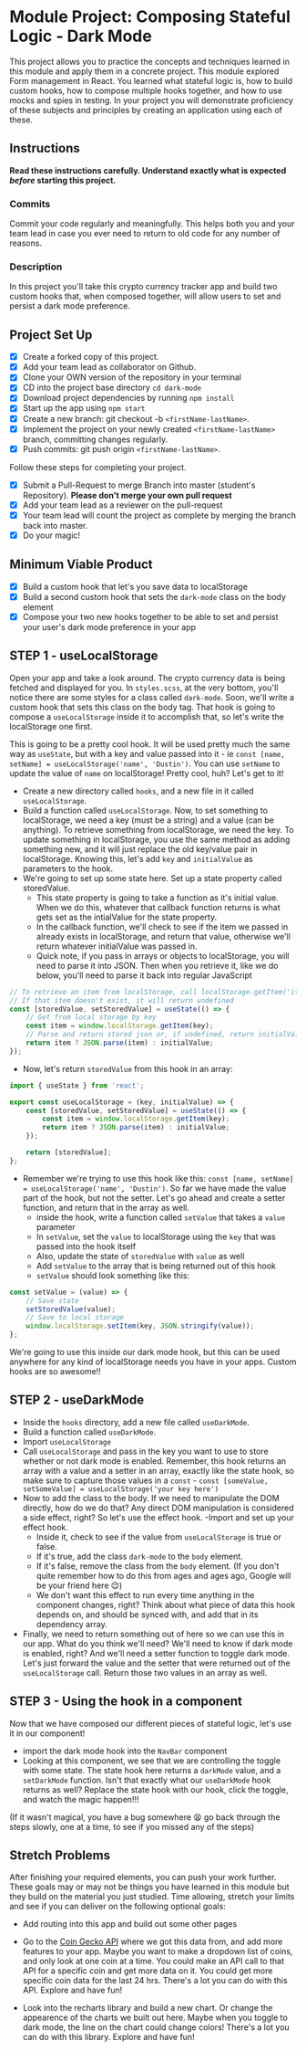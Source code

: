 # Module Project: Composing Stateful Logic - Dark Mode

This project allows you to practice the concepts and techniques learned in this module and apply them in a concrete project. This module explored Form management in React. You learned what stateful logic is, how to build custom hooks, how to compose multiple hooks together, and how to use mocks and spies in testing. In your project you will demonstrate proficiency of these subjects and principles by creating an application using each of these.

## Instructions

**Read these instructions carefully. Understand exactly what is expected _before_ starting this project.**

### Commits

Commit your code regularly and meaningfully. This helps both you and your team lead in case you ever need to return to old code for any number of reasons.

### Description

In this project you'll take this crypto currency tracker app and build two custom hooks that, when composed together, will allow users to set and persist a dark mode preference.

## Project Set Up

-   [x] Create a forked copy of this project.
-   [x] Add your team lead as collaborator on Github.
-   [x] Clone your OWN version of the repository in your terminal
-   [x] CD into the project base directory `cd dark-mode`
-   [x] Download project dependencies by running `npm install`
-   [x] Start up the app using `npm start`
-   [x] Create a new branch: git checkout -b `<firstName-lastName>`.
-   [x] Implement the project on your newly created `<firstName-lastName>` branch, committing changes regularly.
-   [x] Push commits: git push origin `<firstName-lastName>`.

Follow these steps for completing your project.

-   [x] Submit a Pull-Request to merge <firstName-lastName> Branch into master (student's Repository). **Please don't merge your own pull request**
-   [x] Add your team lead as a reviewer on the pull-request
-   [x] Your team lead will count the project as complete by merging the branch back into master.
-   [x] Do your magic!

## Minimum Viable Product

-   [x] Build a custom hook that let's you save data to localStorage
-   [x] Build a second custom hook that sets the `dark-mode` class on the body element
-   [x] Compose your two new hooks together to be able to set and persist your user's dark mode preference in your app

## STEP 1 - useLocalStorage

Open your app and take a look around. The crypto currency data is being fetched and displayed for you. In `styles.scss`, at the very bottom, you'll notice there are some styles for a class called `dark-mode`. Soon, we'll write a custom hook that sets this class on the body tag. That hook is going to compose a `useLocalStorage` inside it to accomplish that, so let's write the localStorage one first.

This is going to be a pretty cool hook. It will be used pretty much the same way as `useState`, but with a key and value passed into it - ie `const [name, setName] = useLocalStorage('name', 'Dustin')`. You can use `setName` to update the value of `name` on localStorage! Pretty cool, huh? Let's get to it!

-   Create a new directory called `hooks`, and a new file in it called `useLocalStorage`.
-   Build a function called `useLocalStorage`. Now, to set something to localStorage, we need a key (must be a string) and a value (can be anything). To retrieve something from localStorage, we need the key. To update something in localStorage, you use the same method as adding something new, and it will just replace the old key/value pair in localStorage. Knowing this, let's add `key` and `initialValue` as parameters to the hook.
-   We're going to set up some state here. Set up a state property called storedValue.
    -   This state property is going to take a function as it's initial value. When we do this, whatever that callback function returns is what gets set as the intialValue for the state property.
    -   In the callback function, we'll check to see if the item we passed in already exists in localStorage, and return that value, otherwise we'll return whatever initialValue was passed in.
    -   Quick note, if you pass in arrays or objects to localStorage, you will need to parse it into JSON. Then when you retrieve it, like we do below, you'll need to parse it back into regular JavaScript

```js
// To retrieve an item from localStorage, call localStorage.getItem('itemName')
// If that item doesn't exist, it will return undefined
const [storedValue, setStoredValue] = useState(() => {
	// Get from local storage by key
	const item = window.localStorage.getItem(key);
	// Parse and return stored json or, if undefined, return initialValue
	return item ? JSON.parse(item) : initialValue;
});
```

-   Now, let's return `storedValue` from this hook in an array:

```js
import { useState } from 'react';

export const useLocalStorage = (key, initialValue) => {
	const [storedValue, setStoredValue] = useState(() => {
		const item = window.localStorage.getItem(key);
		return item ? JSON.parse(item) : initialValue;
	});

	return [storedValue];
};
```

-   Remember we're trying to use this hook like this: `const [name, setName] = useLocalStorage('name', 'Dustin')`. So far we have made the value part of the hook, but not the setter. Let's go ahead and create a setter function, and return that in the array as well.
    -   inside the hook, write a function called `setValue` that takes a `value` parameter
    -   In `setValue`, set the `value` to localStorage using the `key` that was passed into the hook itself
    -   Also, update the state of `storedValue` with `value` as well
    -   Add `setValue` to the array that is being returned out of this hook
    -   `setValue` should look something like this:

```js
const setValue = (value) => {
	// Save state
	setStoredValue(value);
	// Save to local storage
	window.localStorage.setItem(key, JSON.stringify(value));
};
```

We're going to use this inside our dark mode hook, but this can be used anywhere for any kind of localStorage needs you have in your apps. Custom hooks are so awesome!!

## STEP 2 - useDarkMode

-   Inside the `hooks` directory, add a new file called `useDarkMode`.
-   Build a function called `useDarkMode`.
-   Import `useLocalStorage`
-   Call `useLocalStorage` and pass in the key you want to use to store whether or not dark mode is enabled. Remember, this hook returns an array with a value and a setter in an array, exactly like the state hook, so make sure to capture those values in a `const` - `const [someValue, setSomeValue] = useLocalStorage('your key here')`
-   Now to add the class to the body. If we need to manipulate the DOM directly, how do we do that? Any direct DOM manipulation is considered a side effect, right? So let's use the effect hook.
    -Import and set up your effect hook.
    -   Inside it, check to see if the value from `useLocalStorage` is true or false.
    -   If it's true, add the class `dark-mode` to the `body` element.
    -   If it's false, remove the class from the `body` element. (If you don't quite remember how to do this from ages and ages ago, Google will be your friend here 😉)
    -   We don't want this effect to run every time anything in the component changes, right? Think about what piece of data this hook depends on, and should be synced with, and add that in its dependency array.
-   Finally, we need to return something out of here so we can use this in our app. What do you think we'll need? We'll need to know if dark mode is enabled, right? And we'll need a setter function to toggle dark mode. Let's just forward the value and the setter that were returned out of the `useLocalStorage` call. Return those two values in an array as well.

## STEP 3 - Using the hook in a component

Now that we have composed our different pieces of stateful logic, let's use it in our component!

-   import the dark mode hook into the `NavBar` component
-   Looking at this component, we see that we are controlling the toggle with some state. The state hook here returns a `darkMode` value, and a `setDarkMode` function. Isn't that exactly what our `useDarkMode` hook returns as well? Replace the state hook with our hook, click the toggle, and watch the magic happen!!!

(If it wasn't magical, you have a bug somewhere 😫 go back through the steps slowly, one at a time, to see if you missed any of the steps)

## Stretch Problems

After finishing your required elements, you can push your work further. These goals may or may not be things you have learned in this module but they build on the material you just studied. Time allowing, stretch your limits and see if you can deliver on the following optional goals:

-   Add routing into this app and build out some other pages

-   Go to the [Coin Gecko API](https://www.coingecko.com/) where we got this data from, and add more features to your app. Maybe you want to make a dropdown list of coins, and only look at one coin at a time. You could make an API call to that API for a specific coin and get more data on it. You could get more specific coin data for the last 24 hrs. There's a lot you can do with this API. Explore and have fun!

-   Look into the recharts library and build a new chart. Or change the appearence of the charts we built out here. Maybe when you toggle to dark mode, the line on the chart could change colors! There's a lot you can do with this library. Explore and have fun!
